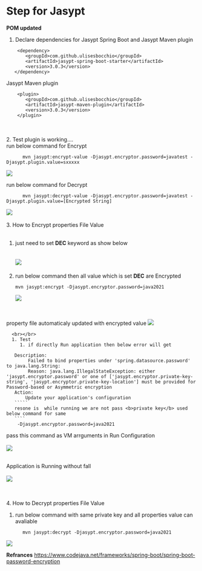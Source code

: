 #  Step for Jasypt
**POM updated**

1. Declare dependencies for Jasypt Spring Boot and Jasypt Maven plugin

```
    <dependency>
       <groupId>com.github.ulisesbocchio</groupId>
       <artifactId>jasypt-spring-boot-starter</artifactId>
       <version>3.0.3</version>
   </dependency>
   ````

Jasypt Maven plugin

```
    <plugin>
       <groupId>com.github.ulisesbocchio</groupId>
       <artifactId>jasypt-maven-plugin</artifactId>
       <version>3.0.3</version>
    </plugin>
````

<br></br>
2. Test plugin is working....<br>
      run below command for Encrypt<br>
```
      mvn jasypt:encrypt-value -Djasypt.encryptor.password=javatest -Djasypt.plugin.value=sxxxxx
```
![ ](img/plugin_test.png)<br>

run below command for Decrypt<br>
```
      mvn jasypt:decrypt-value -Djasypt.encryptor.password=javatest -Djasypt.plugin.value=[Encrypted String]
```
![ ](img/plugin_test-de.png)
<br></br>
3. How to Encrypt properties File Value<br>
   <br>
   1. just need to set <b>DEC</b> keyword as show below
      <br></br>   
   ![ ](img/pro_b4_encrypt.png)
<br></br>
   3. run below command then all value which is set <b>DEC</b> are Encrypted  
      ````
      mvn jasypt:encrypt -Djasypt.encryptor.password=java2021
      ````
      ![ ](img/pro_aftr_encrypt.png)

<br></br>
      property file automaticaly updated with encrypted value
      ![ ](img/pro_updated_encrypt.png)

      <br></br>
      1. Test
         1. if directly Run application then below error will get 
         
   ````
      Description:
           Failed to bind properties under 'spring.datasource.password' to java.lang.String:
           Reason: java.lang.IllegalStateException: either 'jasypt.encryptor.password' or one of ['jasypt.encryptor.private-key-string', 'jasypt.encryptor.private-key-location'] must be provided for Password-based or Asymmetric encryption 
      Action:
          Update your application's configuration
      `````
      resone is  while running we are not pass <b>private key</b> used below command for same
      ````
       -Djasypt.encryptor.password=java2021
 ````      
   
   pass this command as VM arrguments in Run Configuration<br></br>
   ![ ](img/inteliji.png)<br></br>
   
   Application is Running without fall
    <br></br>
   ![ ](img/success.png)

<br></br>
4. How to Decrypt properties File Value<br>
   1. run below command with same private key and all properties value can avaliable  <br>
````
      mvn jasypt:decrypt -Djasypt.encryptor.password=java2021
 ````      
![ ](img/pro_aftr_decrypt.png)


**Refrances**
https://www.codejava.net/frameworks/spring-boot/spring-boot-password-encryption